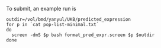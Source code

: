 To submit, an example run is

```
outdir=/vol/bmd/yanyul/UKB/predicted_expression
for p in `cat pop-list-minimal.txt`
do
  screen -dmS $p bash format_pred_expr.screen $p $outdir
done
```
